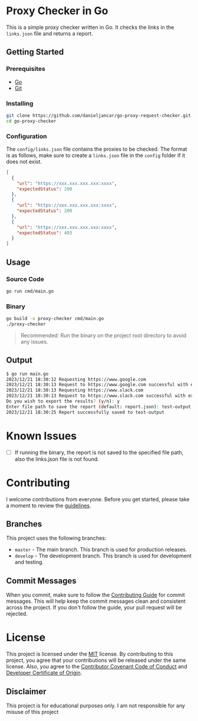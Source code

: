 # Proxy Checker in Go

This is a simple proxy checker written in Go. It checks the links in the `links.json` file and returns a report.

## Getting Started

### Prerequisites

- [Go](https://golang.org/dl/)
- [Git](https://git-scm.com/downloads)

### Installing

```bash
git clone https://github.com/danieljancar/go-proxy-request-checker.git
cd go-proxy-checker
```

### Configuration

The `config/links.json` file contains the proxies to be checked. The format is as follows, make sure to create a `links.json` file in the `config` folder if it does not exist.

```json
[
  {
    "url": "https://xxx.xxx.xxx.xxx:xxxx",
    "expectedStatus": 200
  },
  {
    "url": "https://xxx.xxx.xxx.xxx:xxxx",
    "expectedStatus": 200
  },
  {
    "url": "https://xxx.xxx.xxx.xxx:xxxx",
    "expectedStatus": 403
  }
]
```

## Usage

### Source Code

```bash
go run cmd/main.go
```

### Binary

```bash
go build -o proxy-checker cmd/main.go
./proxy-checker
```

> Recommended: Run the binary on the project root directory to avoid any issues.

## Output

```bash
$ go run main.go
2023/12/21 18:30:12 Requesting https://www.google.com
2023/12/21 18:30:13 Request to https://www.google.com successful with expected status code 200
2023/12/21 18:30:13 Requesting https://www.slack.com
2023/12/21 18:30:13 Request to https://www.slack.com successful with expected status code 200
Do you wish to export the results? (y/n): y
Enter file path to save the report (default: report.json): test-output
2023/12/21 18:30:25 Report successfully saved to test-output
```

# Known Issues

- [ ] If running the binary, the report is not saved to the specified file path, also the links.json file is not found.

# Contributing

I welcome contributions from everyone. Before you get started, please take a moment to review the [guidelines](.github/CONTRIBUTING.md).

## Branches

This project uses the following branches:

- `master` - The main branch. This branch is used for production releases.
- `develop` - The development branch. This branch is used for development and testing.

## Commit Messages

When you commit, make sure to follow the [Contributing Guide](.github/CONTRIBUTING.md) for commit messages. This will help keep the commit messages clean and consistent across the project. If you don't follow the guide, your pull request will be rejected.

# License

This project is licensed under the [MIT](LICENSE) license. By contributing to this project, you agree that your contributions will be released under the same license. Also, you agree to the [Contributor Covenant Code of Conduct](.github/CODE_OF_CONDUCT.md) and [Developer Certificate of Origin](.github/DCO.md).

## Disclaimer

This project is for educational purposes only. I am not responsible for any misuse of this project
